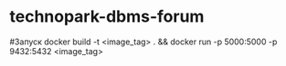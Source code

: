 # technopark-dbms-forum
#Запуск
<bold>docker build -t <image_tag> . && docker run -p 5000:5000 -p 9432:5432 <image_tag> </bold>
